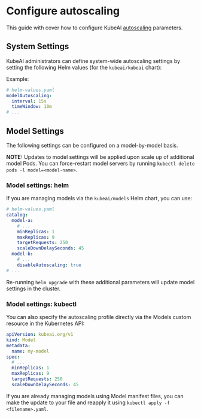 # Configure autoscaling

This guide with cover how to configure KubeAI [autoscaling](../concepts/autoscaling.md) parameters.

## System Settings

KubeAI administrators can define system-wide autoscaling settings by setting the following Helm values (for the `kubeai/kubeai` chart):

Example:

```yaml
# helm-values.yaml
modelAutoscaling:
  interval: 15s
  timeWindow: 10m
# ...
```

## Model Settings

The following settings can be configured on a model-by-model basis.

**NOTE:** Updates to model settings will be applied upon scale up of additional model Pods. You can force-restart model servers by running `kubectl delete pods -l model=<model-name>`.

### Model settings: helm

If you are managing models via the `kubeai/models` Helm chart, you can use:

```yaml
# helm-values.yaml
catalog:
  model-a:
    # ...
    minReplicas: 1
    maxReplicas: 9
    targetRequests: 250
    scaleDownDelaySeconds: 45
  model-b:
    # ...
    disableAutoscaling: true
# ...
```

Re-running `helm upgrade` with these additional parameters will update model settings in the cluster.

### Model settings: kubectl

You can also specify the autoscaling profile directly via the Models custom resource in the Kubernetes API:

```yaml
apiVersion: kubeai.org/v1
kind: Model
metadata:
  name: my-model
spec:
  # ...
  minReplicas: 1
  maxReplicas: 9
  targetRequests: 250
  scaleDownDelaySeconds: 45
```

If you are already managing models using Model manifest files, you can make the update to your file and reapply it using `kubectl apply -f <filename>.yaml`.
